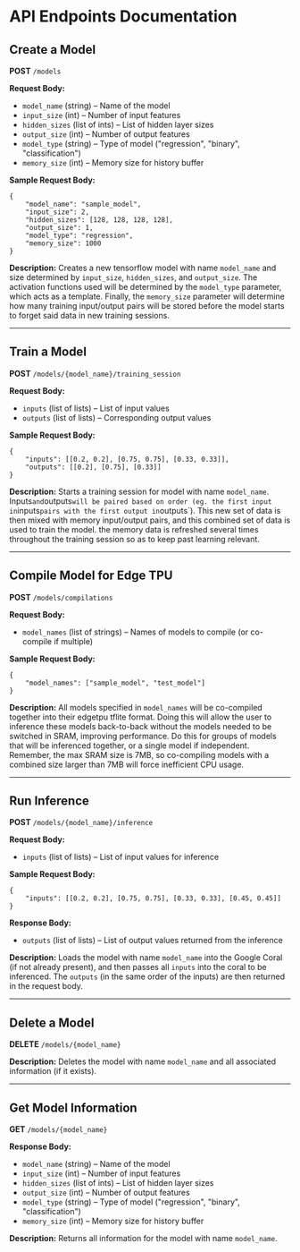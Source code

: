 # API Endpoints Documentation

## Create a Model
**POST** `/models`

**Request Body:**
- `model_name` (string) – Name of the model
- `input_size` (int) – Number of input features
- `hidden_sizes` (list of ints) – List of hidden layer sizes
- `output_size` (int) – Number of output features
- `model_type` (string) – Type of model ("regression", "binary", "classification")
- `memory_size` (int) – Memory size for history buffer

**Sample Request Body:**
```
{
    "model_name": "sample_model",
    "input_size": 2,
    "hidden_sizes": [128, 128, 128, 128],
    "output_size": 1,
    "model_type": "regression",
    "memory_size": 1000
}
```

**Description:**
Creates a new tensorflow model with name `model_name` and size determined by `input_size`, `hidden_sizes`, and `output_size`. The activation functions used will be determined by the `model_type` parameter, which acts as a template. Finally, the `memory_size` parameter will determine how many training input/output pairs will be stored before the model starts to forget said data in new training sessions.

---

## Train a Model
**POST** `/models/{model_name}/training_session`

**Request Body:**
- `inputs` (list of lists) – List of input values
- `outputs` (list of lists) – Corresponding output values

**Sample Request Body:**
```
{
    "inputs": [[0.2, 0.2], [0.75, 0.75], [0.33, 0.33]],
    "outputs": [[0.2], [0.75], [0.33]]
}
```

**Description:**
Starts a training session for model with name `model_name`. Inputs` and `outputs` will be paired based on order (eg. the first input in `inputs` pairs with the first output in `outputs`). This new set of data is then mixed with memory input/output pairs, and this combined set of data is used to train the model. the memory data is refreshed several times throughout the training session so as to keep past learning relevant.

---

## Compile Model for Edge TPU
**POST** `/models/compilations`

**Request Body:**
- `model_names` (list of strings) – Names of models to compile (or co-compile if multiple)

**Sample Request Body:**
```
{
    "model_names": ["sample_model", "test_model"]
}
```

**Description:**
All models specified in `model_names` will be co-compiled together into their edgetpu tflite format. Doing this will allow the user to inference these models back-to-back without the models needed to be switched in SRAM, improving performance. Do this for groups of models that will be inferenced together, or a single model if independent. Remember, the max SRAM size is 7MB, so co-compiling models with a combined size larger than 7MB will force inefficient CPU usage.

---

## Run Inference
**POST** `/models/{model_name}/inference`

**Request Body:**
- `inputs` (list of lists) – List of input values for inference

**Sample Request Body:**
```
{
    "inputs": [[0.2, 0.2], [0.75, 0.75], [0.33, 0.33], [0.45, 0.45]]
}
```

**Response Body:**
- `outputs` (list of lists) – List of output values returned from the inference

**Description:**
Loads the model with name `model_name` into the Google Coral (if not already present), and then passes all `inputs` into the coral to be inferenced. The `outputs` (in the same order of the inputs) are then returned in the request body.

---

## Delete a Model
**DELETE** `/models/{model_name}`

**Description:**
Deletes the model with name `model_name` and all associated information (if it exists).

---

## Get Model Information
**GET** `/models/{model_name}`

**Response Body:**
- `model_name` (string) – Name of the model
- `input_size` (int) – Number of input features
- `hidden_sizes` (list of ints) – List of hidden layer sizes
- `output_size` (int) – Number of output features
- `model_type` (string) – Type of model ("regression", "binary", "classification")
- `memory_size` (int) – Memory size for history buffer

**Description:**
Returns all information for the model with name `model_name`.
